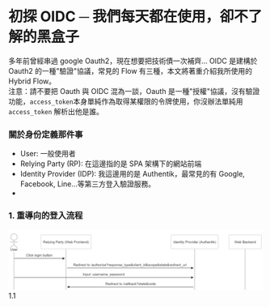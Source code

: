 # 初探 OIDC ─ 我們每天都在使用，卻不了解的黑盒子

多年前曾經串過 google Oauth2，現在想要把技術債一次補齊...
OIDC 是建構於 Oauth2 的一種"驗證"協議，常見的 Flow 有三種，本文將著重介紹我所使用的 Hybrid Flow。<br>
注意：請不要把 Oauth 與 OIDC 混為一談，Oauth 是一種"授權"協議，沒有驗證功能，`access_token`本身單純作為取得某權限的令牌使用，你沒辦法單純用 `access_token` 解析出他是誰。

### 關於身份定義那件事

- User: 一般使用者
- Relying Party (RP): 在這邊指的是 SPA 架構下的網站前端
- Identity Provider (IDP): 我這邊用的是 Authentik，最常見的有 Google, Facebook, Line...等第三方登入驗證服務。
-

### 1. 重導向的登入流程

<img src="../../images/my-first-oidc-research/login.PNG" width="600" >
1.1
